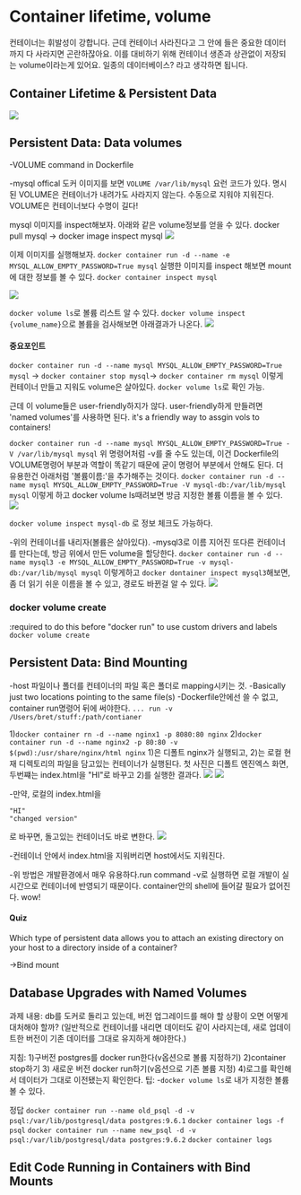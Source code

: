# Container lifetime, volume

컨테이너는 휘발성이 강합니다.
근데 컨테이너 사라진다고 그 안에 들은 중요한 데이터까지 다 사라지면 곤란하잖아요.
이를 대비하기 위해 컨테이너 생존과 상관없이 저장되는 volume이라는게 있어요.
일종의 데이터베이스? 라고 생각하면 됩니다.

## Container Lifetime & Persistent Data
![](https://images.velog.io/images/kpl5672/post/1254c06b-1c57-41f5-b48c-723910860b4f/Screen%20Shot%202020-12-08%20at%209.21.33%20PM.png)
## Persistent Data: Data volumes
-VOLUME command in Dockerfile

-mysql offical 도커 이미지를 보면 
`VOLUME /var/lib/mysql`
요런 코드가 있다.
명시된 VOLUME은 컨테이너가 내려가도 사라지지 않는다.
수동으로 지워야 지워진다.
VOLUME은 컨테이너보다 수명이 길다!

mysql 이미지를 inspect해보자. 아래와 같은 volume정보를 얻을 수 있다.
docker pull mysql -> docker image inspect mysql
![](https://images.velog.io/images/kpl5672/post/87e34b95-fa48-4540-979a-ddd1f9b73992/Screen%20Shot%202020-12-08%20at%209.27.10%20PM.png)

이제 이미지를 실행해보자.
`docker container run -d --name -e MYSQL_ALLOW_EMPTY_PASSWORD=True mysql`
실행한 이미지를 inspect 해보면 mount에 대한 정보를 볼 수 있다.
`docker container inspect mysql`

![](https://images.velog.io/images/kpl5672/post/a24797e9-96bc-4c06-aad4-aa5a1b0a67e4/Screen%20Shot%202020-12-08%20at%209.29.24%20PM.png)

`docker volume ls`로 볼륨 리스트 알 수 있다.
`docker volume inspect {volume_name}`으로 볼륨을 검사해보면 아래결과가 나온다.
![](https://images.velog.io/images/kpl5672/post/32dd7d4d-6827-4e33-b245-fb101d961458/Screen%20Shot%202020-12-08%20at%209.31.05%20PM.png)

#### 중요포인트
`docker container run -d --name mysql MYSQL_ALLOW_EMPTY_PASSWORD=True mysql` -> `docker container stop mysql`-> `docker container rm mysql`
이렇게 컨테이너 만들고 지워도 volume은 살아있다. `docker volume ls`로 확인 가능.

근데 이 volume들은 user-friendly하지가 않다.
user-friendly하게 만들려면 'named volumes'를 사용하면 된다.
it's a friendly way to assgin vols to containers!

`docker container run -d --name mysql MYSQL_ALLOW_EMPTY_PASSWORD=True -V /var/lib/mysql mysql`
위 명령어처럼 -v를 줄 수도 있는데, 이건 Dockerfile의 VOLUME명령어 부분과 역할이 똑같기 때문에 굳이 명령어 부분에서 안해도 된다.
더 유용한건 아래처럼 '볼륨이름:'을 추가해주는 것이다.
`docker container run -d --name mysql MYSQL_ALLOW_EMPTY_PASSWORD=True -V mysql-db:/var/lib/mysql mysql`
이렇게 하고 docker volume ls때려보면 방금 지정한 볼륨 이름을 볼 수 있다.
![](https://images.velog.io/images/kpl5672/post/93378d58-47e2-45ed-922a-3e44ec222e9b/Screen%20Shot%202020-12-08%20at%209.38.37%20PM.png)

`docker volume inspect mysql-db` 로 정보 체크도 가능하다.

-위의 컨테이너를 내리자(볼륨은 살아있다).
-mysql3로 이름 지어진 또다른 컨테이너를 만다는데, 방금 위에서 만든 volume을 할당한다.
`docker container run -d --name mysql3 -e MYSQL_ALLOW_EMPTY_PASSWORD=True -v mysql-db:/var/lib/mysql mysql`
이렇게하고 `docker dontainer inspect mysql3`해보면,
좀 더 읽기 쉬운 이름을 볼 수 있고, 경로도 바뀐걸 알 수 있다.
![](https://images.velog.io/images/kpl5672/post/f007d068-6083-4536-98f5-672dc19b0e9b/Screen%20Shot%202020-12-08%20at%209.42.14%20PM.png)

### docker volume create
:required to do this before "docker run" to use custom drivers and labels
`docker volume create `
## Persistent Data: Bind Mounting
-host 파일이나 폴더를 컨테이너의 파일 혹은 폴더로 mapping시키는 것.
-Basically just two locations pointing to the same file(s)
-Dockerfile안에선 쓸 수 없고, container run명령어 뒤에 써야한다.
`... run -v /Users/bret/stuff:/path/contianer`

1)`docker container rn -d --name nginx1 -p 8080:80 nginx`
2)`docker container run -d --name nginx2 -p 80:80 -v $(pwd):/usr/share/nginx/html nginx`
1)은 디폴트 nginx가 실행되고, 2)는 로컬 현재 디렉토리의 파일을 담고있는 컨테이너가 실행된다. 
첫 사진은 디폴트 엔진엑스 화면, 두번쨰는 index.html을 "HI"로 바꾸고 2)를 실행한 결과다.
![](https://images.velog.io/images/kpl5672/post/a7dcc4d7-7414-462c-b5b7-3e66aa667f35/Screen%20Shot%202020-12-13%20at%209.00.56%20PM.png)
![](https://images.velog.io/images/kpl5672/post/bd86b953-6543-4d5e-81e5-97885d74909b/Screen%20Shot%202020-12-13%20at%209.01.00%20PM.png)

-만약, 로컬의 index.html을
```
"HI"
"changed version"
```
로 바꾸면, 돌고있는 컨테이너도 바로 변한다.
![](https://images.velog.io/images/kpl5672/post/f76d8347-85fc-4e06-a0fd-f95bcf94966f/Screen%20Shot%202020-12-13%20at%209.05.32%20PM.png)

-컨테이너 안에서 index.html을 지워버리면 host에서도 지워진다.

-위 방법은 개발환경에서 매우 유용하다.run command -v로 실행하면 로컬 개발이 실시간으로 컨테이너에 반영되기 때문이다. container안의 shell에 들어갈 필요가 없어진다.
wow!

#### Quiz
Which type of persistent data allows you to attach an existing directory on your host to a directory inside of a container?

->Bind mount



## Database Upgrades with Named Volumes
과제 내용:
db를 도커로 돌리고 있는데, 버전 업그레이드를 해야 할 상황이 오면 어떻게 대처해야 할까? (일반적으로 컨테이너를 내리면 데이터도 같이 사라지는데, 새로 업데이트한 버전이 기존 데이터를 그대로 유지하게 해야한다.)

지침:
1)구버전 postgres를 docker run한다(v옵션으로 볼륨 지정하기)
2)container stop하기
3) 새로운 버전 docker run하기(v옵션으로 기존 볼륨 지정)
4)로그를 확인해서 데이터가 그대로 이전됐는지 확인한다.
팁:
-`docker volume ls`로 내가 지정한 볼륨 볼 수 있다.

정답
`docker container run --name old_psql -d -v psql:/var/lib/postgresql/data postgres:9.6.1`
`docker container logs -f psql`
`docker container run --name new_psql -d -v psql:/var/lib/postgresql/data postgres:9.6.2`
`docker container logs `



## Edit Code Running in Containers with Bind Mounts

